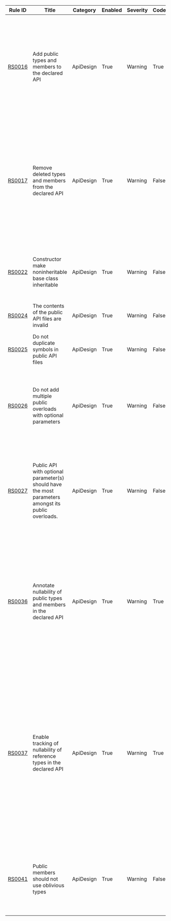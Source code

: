 
Rule ID | Title | Category | Enabled | Severity | CodeFix | Description |
--------|-------|----------|---------|----------|---------|--------------------------------------------------------------------------------------------------------------|
[RS0016](https://github.com/dotnet/roslyn-analyzers/blob/master/src/PublicApiAnalyzers/PublicApiAnalyzers.Help.md) | Add public types and members to the declared API | ApiDesign | True | Warning | True | All public types and members should be declared in PublicAPI.txt. This draws attention to API changes in the code reviews and source control history, and helps prevent breaking changes. |
[RS0017](https://github.com/dotnet/roslyn-analyzers/blob/master/src/PublicApiAnalyzers/PublicApiAnalyzers.Help.md) | Remove deleted types and members from the declared API | ApiDesign | True | Warning | False | When removing a public type or member the corresponding entry in PublicAPI.txt should also be removed. This draws attention to API changes in the code reviews and source control history, and helps prevent breaking changes. |
[RS0022](https://github.com/dotnet/roslyn-analyzers/blob/master/src/PublicApiAnalyzers/PublicApiAnalyzers.Help.md) | Constructor make noninheritable base class inheritable | ApiDesign | True | Warning | False | Constructor makes its noninheritable base class inheritable, thereby exposing its protected members. |
[RS0024](https://github.com/dotnet/roslyn-analyzers/blob/master/src/PublicApiAnalyzers/PublicApiAnalyzers.Help.md) | The contents of the public API files are invalid | ApiDesign | True | Warning | False | The contents of the public API files are invalid: {0} |
[RS0025](https://github.com/dotnet/roslyn-analyzers/blob/master/src/PublicApiAnalyzers/PublicApiAnalyzers.Help.md) | Do not duplicate symbols in public API files | ApiDesign | True | Warning | False | The symbol '{0}' appears more than once in the public API files. |
[RS0026](https://github.com/dotnet/roslyn/blob/master/docs/Adding%20Optional%20Parameters%20in%20Public%20API.md) | Do not add multiple public overloads with optional parameters | ApiDesign | True | Warning | False | Symbol '{0}' violates the backcompat requirement: 'Do not add multiple overloads with optional parameters'. See '{1}' for details. |
[RS0027](https://github.com/dotnet/roslyn/blob/master/docs/Adding%20Optional%20Parameters%20in%20Public%20API.md) | Public API with optional parameter(s) should have the most parameters amongst its public overloads. | ApiDesign | True | Warning | False | Symbol '{0}' violates the backcompat requirement: 'Public API with optional parameter(s) should have the most parameters amongst its public overloads'. See '{1}' for details. |
[RS0036](https://github.com/dotnet/roslyn-analyzers/blob/master/src/PublicApiAnalyzers/PublicApiAnalyzers.Help.md) | Annotate nullability of public types and members in the declared API | ApiDesign | True | Warning | True | All public types and members should be declared with nullability annotations in PublicAPI.txt. This draws attention to API nullability changes in the code reviews and source control history, and helps prevent breaking changes. |
[RS0037](https://github.com/dotnet/roslyn-analyzers/blob/master/src/PublicApiAnalyzers/PublicApiAnalyzers.Help.md) | Enable tracking of nullability of reference types in the declared API | ApiDesign | True | Warning | True | PublicAPI.txt files should have `#nullable enable` to track nullability information, or this diagnostic should be suppressed. With nullability enabled, PublicAPI.txt records which types are nullable (suffix `?` on type) or non-nullable (suffix `!`). It also tracks any API that is still using an oblivious reference type (prefix `~` on line). |
[RS0041](https://github.com/dotnet/roslyn-analyzers/blob/master/src/PublicApiAnalyzers/PublicApiAnalyzers.Help.md) | Public members should not use oblivious types | ApiDesign | True | Warning | False | All public members should use either nullable or non-nullable reference types, but no oblivious reference types. |
